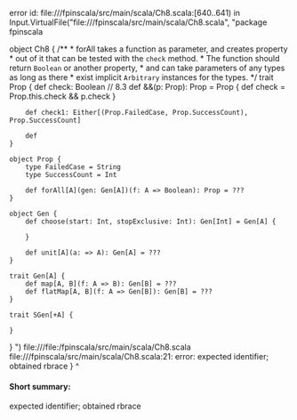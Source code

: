 error id: file://<WORKSPACE>/fpinscala/src/main/scala/Ch8.scala:[640..641) in Input.VirtualFile("file://<WORKSPACE>/fpinscala/src/main/scala/Ch8.scala", "package fpinscala

object Ch8 {
    /**
      * forAll takes a function as parameter, and creates property
      * out of it that can be tested with the `check` method. 
      * The function should return `Boolean` or another property, 
      * and can take parameters of any types as long as there 
      * exist implicit `Arbitrary` instances for the types. 
      */
    trait Prop {
        def check: Boolean
        // 8.3
        def &&(p: Prop): Prop = Prop {
            def check = Prop.this.check && p.check
        }
        
        def check1: Either[(Prop.FailedCase, Prop.SuccessCount), Prop.SuccessCount]

        def 
    }

    object Prop {
        type FailedCase = String
        type SuccessCount = Int

        def forAll[A](gen: Gen[A])(f: A => Boolean): Prop = ???
    }

    object Gen {
        def choose(start: Int, stopExclusive: Int): Gen[Int] = Gen[A] {

        }

        def unit[A](a: => A): Gen[A] = ???
    }

    trait Gen[A] {
        def map[A, B](f: A => B): Gen[B] = ???
        def flatMap[A, B](f: A => Gen[B]): Gen[B] = ???
    }

    trait SGen[+A] {

    }

}
")
file://<WORKSPACE>/file:<WORKSPACE>/fpinscala/src/main/scala/Ch8.scala
file://<WORKSPACE>/fpinscala/src/main/scala/Ch8.scala:21: error: expected identifier; obtained rbrace
    }
    ^
#### Short summary: 

expected identifier; obtained rbrace
